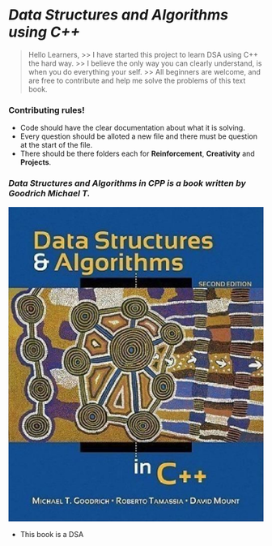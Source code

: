 # _Data Structures and Algorithms using C++_
    
> Hello Learners,
      >> I have started this project to learn DSA using C++ the hard way.
      >> I believe the only way you can clearly understand, is when you do everything your self.
      >> All beginners are welcome, and are free to contribute and help me solve the problems of this text book.


### Contributing rules!
* Code should have the clear documentation about what it is solving.
* Every question should be alloted a new file and there must be question at the start of the file.
* There should be there folders each for **Reinforcement**,  **Creativity** and **Projects**.

### _Data Structures and Algorithms in CPP is a book written by Goodrich Michael T._
[![Data Structures and Algorithms in CPP](./img/book.jpeg)](https://www.amazon.in/Data-Structures-Algorithms-Michael-Goodrich/dp/0470383275)

- This book is a DSA 
